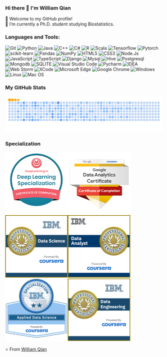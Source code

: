 ### Hi there 👋 I'm William Qian
🎉 Welcome to my GitHub profile!  
🔭 I’m currently a Ph.D. student studying Biostatistics. 

<!-- ### And this is my [LinkedIn](https://www.linkedin.com/in/william-qian-3a97b5245/) page. -->

### Languages and Tools:
![Git](https://img.shields.io/badge/GIT-E44C30?style=for-the-badge&logo=git&logoColor=white)
![Python](https://img.shields.io/badge/Python-3776AB?style=for-the-badge&logo=python&logoColor=white)
![Java](https://img.shields.io/badge/Java-ED8B00?style=for-the-badge&logo=java&logoColor=white)
![C++](https://img.shields.io/badge/C%2B%2B-00599C?style=for-the-badge&logo=c%2B%2B&logoColor=white)
![C#](https://img.shields.io/badge/C%23-239120?style=for-the-badge&logo=c-sharp&logoColor=white)
![R](https://img.shields.io/badge/R-276DC3?style=for-the-badge&logo=r&logoColor=white)
![Scala](https://img.shields.io/badge/Scala-DC322F?style=for-the-badge&logo=scala&logoColor=white)
![Tensorflow](https://img.shields.io/badge/TensorFlow-FF6F00?style=for-the-badge&logo=tensorflow&logoColor=white)
![Pytorch](https://img.shields.io/badge/PyTorch-%23EE4C2C.svg?style=for-the-badge&logo=PyTorch&logoColor=white)
![scikit-learn](https://img.shields.io/badge/scikit--learn-%23F7931E.svg?style=for-the-badge&logo=scikit-learn&logoColor=white)
![Pandas](https://img.shields.io/badge/pandas-%23150458.svg?style=for-the-badge&logo=pandas&logoColor=white)
![NumPy](https://img.shields.io/badge/numpy-%23013243.svg?style=for-the-badge&logo=numpy&logoColor=white)
![HTML5](https://img.shields.io/badge/HTML5-E34F26?style=for-the-badge&logo=html5&logoColor=white)
![CSS3](https://img.shields.io/badge/CSS3-1572B6?style=for-the-badge&logo=css3&logoColor=white)
![Node.Js](https://img.shields.io/badge/Node.js-43853D?style=for-the-badge&logo=node.js&logoColor=white)
![JavaScript](https://img.shields.io/badge/JavaScript-323330?style=for-the-badge&logo=javascript&logoColor=F7DF1E)
![TypeScript](https://img.shields.io/badge/TypeScript-007ACC?style=for-the-badge&logo=typescript&logoColor=white)
![Django](https://img.shields.io/badge/Django-092E20?style=for-the-badge&logo=django&logoColor=white)
![Mysql](https://img.shields.io/badge/MySQL-00000F?style=for-the-badge&logo=mysql&logoColor=white)
![Hive](https://img.shields.io/badge/hive-%2307405e.svg?style=for-the-badge&logo=hive&logoColor=white)
![Postgresql](https://img.shields.io/badge/PostgreSQL-316192?style=for-the-badge&logo=postgresql&logoColor=white)
![Mongodb](https://img.shields.io/badge/MongoDB-4EA94B?style=for-the-badge&logo=mongodb&logoColor=white)
![SQLITE](https://img.shields.io/badge/SQLite-07405E?style=for-the-badge&logo=sqlite&logoColor=white)
![Visual Studio Code](https://img.shields.io/badge/Visual_Studio_Code-0078D4?style=for-the-badge&logo=visual%20studio%20code&logoColor=white)
![Pycharm](https://img.shields.io/badge/PyCharm-000000.svg?&style=for-the-badge&logo=PyCharm&logoColor=white)
![IDEA](https://img.shields.io/badge/IntelliJ_IDEA-000000.svg?style=for-the-badge&logo=intellij-idea&logoColor=white)
![Web Storm](https://img.shields.io/badge/WebStorm-000000?style=for-the-badge&logo=WebStorm&logoColor=white)
![XCode](https://img.shields.io/badge/Xcode-007ACC?style=for-the-badge&logo=Xcode&logoColor=white)
![Microsoft Edge](https://img.shields.io/badge/Microsoft_Edge-0078D7?style=for-the-badge&logo=Microsoft-edge&logoColor=white)
![Google Chrome](https://img.shields.io/badge/Google_chrome-4285F4?style=for-the-badge&logo=Google-chrome&logoColor=white)
![Windows](https://img.shields.io/badge/Windows-0078D6?style=for-the-badge&logo=windows&logoColor=white)
![Linux](https://img.shields.io/badge/Linux-FCC624?style=for-the-badge&logo=linux&logoColor=black)
![Mac OS](https://img.shields.io/badge/mac%20os-000000?style=for-the-badge&logo=apple&logoColor=white)

<!-- ### My GitHub Contributions

![](./snakes/github-contribution-grid-snake.svg)
![](./profile-3d-contrib/profile-gitblock.svg) -->

### My GitHub Stats
<picture>
  <source media="(prefers-color-scheme: dark)" srcset="./snakes/github-snake-dark.svg">
  <source media="(prefers-color-scheme: light)" srcset="./snakes/ocean.gif">
  <img alt="Github Snake" src="./snakes/ocean.gif">
</picture>

<!-- <picture>
  <source media="(prefers-color-scheme: dark)" srcset="https://github-readme-stats-ruby-one.vercel.app/api?username=dukechain2333&show_icons=true&theme=radical&count_private=true">
  <source media="(prefers-color-scheme: light)" srcset="https://github-readme-stats-ruby-one.vercel.app/api?username=dukechain2333&show_icons=true&count_private=true">
  <img alt="Github Status" src="https://github-readme-stats-ruby-one.vercel.app/api?username=dukechain2333&show_icons=true&count_private=true">
</picture> -->

<!-- <picture>
  <source media="(prefers-color-scheme: dark)" srcset="https://github-readme-stats-ruby-one.vercel.app/api/top-langs/?username=dukechain2333&theme=radical&show_icons=true&layout=compact&hide=jupyter_notebook&card_width=250&count_private=true">
  <source media="(prefers-color-scheme: light)" srcset="https://github-readme-stats-ruby-one.vercel.app/api/top-langs/?username=dukechain2333&show_icons=true&layout=compact&hide=jupyter_notebook&card_width=250&count_private=true">
  <img alt="Github Most Used Language" src="https://github-readme-stats-ruby-one.vercel.app/api/top-langs/?username=dukechain2333&show_icons=true&layout=compact&hide=jupyter_notebook&card_width=250&count_private=true">
</picture> -->


### Specialization
<img src="./badges/deep-learning-specialization.png" width="200px"><img src="./badges/google-data-analytics-professional-certificate.1.png" width="200px"><img src="./badges/data-science-professional-certificate-v2.png" width="200px"><img src="./badges/data-analyst-professional-certificate.png" width="200px"><img src="./badges/applied-data-science-specialization.1.png" width="200px"><img src="./badges/data-engineering-professional-certificate.png" width="200px">

<!-- <img src="./badges/data-science-methodology.png" width="200px"><img src="./badges/python-for-data-science-and-ai.png" width="200px"><img src="./badges/python-project-for-data-science.png" width="200px"><img src="./badges/data-analysis-with-python.png" width="200px"><img src="./badges/databases-and-sql-for-data-science.png" width="200px"><img src="./badges/data-visualization-with-python.png" width="200px"><img src="./badges/tools-for-data-science.png" width="200px"><img src="./badges/machine-learning-with-python.png" width="200px"><img src="./badges/statistics-for-data-science-with-python.png" width="200px"><img src="./badges/applied-data-science-capstone.png" width="200px"><img src="./badges/data-science-orientation.png" width="200px"><img src="./badges/data-analytics-essentials.png" width="200px"><img src="./badges/data-visualization-dashboard-essentials.png" width="200px"><img src="./badges/excel-essentials-for-data-analytics.png" width="200px"><img src="./badges/data-analyst-capstone-project.png" width="200px"><img src="./badges/data-engineering-essentials.png" width="200px"><img src="./badges/relational-databases-rdbms-essentials.png" width="200px"><img src="./badges/relational-database-administration-essentials.png" width="200px"><img src="./badges/nosql-databases-essentials.png" width="200px"><img src="./badges/data-engineering-and-machine-learning-using-spark.png" width="200px"><img src="./badges/big-data-with-spark-and-hadoop-essentials.png" width="200px"> <img src="./badges/data-science-foundations-specialization.png" width="200px">-->

⭐️ From [William Qian](https://github.com/dukechain2333)
